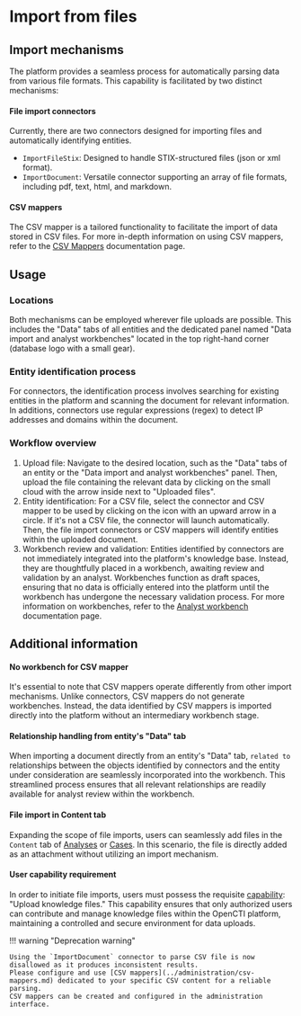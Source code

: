 # Import from files

## Import mechanisms

The platform provides a seamless process for automatically parsing data from various file formats. This capability is facilitated by two distinct mechanisms:

#### File import connectors

Currently, there are two connectors designed for importing files and automatically identifying entities.

- `ImportFileStix`: Designed to handle STIX-structured files (json or xml format).
- `ImportDocument`: Versatile connector supporting an array of file formats, including pdf, text, html, and markdown.

#### CSV mappers

The CSV mapper is a tailored functionality to facilitate the import of data stored in CSV files. For more in-depth information on using CSV mappers, refer to the [CSV Mappers](../administration/csv-mappers.md) documentation page.


## Usage

### Locations

Both mechanisms can be employed wherever file uploads are possible. This includes the "Data" tabs of all entities and the dedicated panel named "Data import and analyst workbenches" located in the top right-hand corner (database logo with a small gear).

### Entity identification process

For connectors, the identification process involves searching for existing entities in the platform and scanning the document for relevant information. In additions, connectors use regular expressions (regex) to detect IP addresses and domains within the document.

### Workflow overview

1. Upload file: Navigate to the desired location, such as the "Data" tabs of an entity or the "Data import and analyst workbenches" panel. Then, upload the file containing the relevant data by clicking on the small cloud with the arrow inside next to "Uploaded files".
2. Entity identification: For a CSV file, select the connector and CSV mapper to be used by clicking on the icon with an upward arrow in a circle. If it's not a CSV file, the connector will launch automatically. Then, the file import connectors or CSV mappers will identify entities within the uploaded document.
3. Workbench review and validation: Entities identified by connectors are not immediately integrated into the platform's knowledge base. Instead, they are thoughtfully placed in a workbench, awaiting review and validation by an analyst. Workbenches function as draft spaces, ensuring that no data is officially entered into the platform until the workbench has undergone the necessary validation process. For more information on workbenches, refer to the [Analyst workbench](workbench.md) documentation page.


## Additional information

#### No workbench for CSV mapper

It's essential to note that CSV mappers operate differently from other import mechanisms. Unlike connectors, CSV mappers do not generate workbenches. Instead, the data identified by CSV mappers is imported directly into the platform without an intermediary workbench stage.

#### Relationship handling from entity's "Data" tab

When importing a document directly from an entity's "Data" tab, `related to` relationships between the objects identified by connectors and the entity under consideration are seamlessly incorporated into the workbench. This streamlined process ensures that all relevant relationships are readily available for analyst review within the workbench.

#### File import in Content tab

Expanding the scope of file imports, users can seamlessly add files in the `Content` tab of [Analyses](exploring-analysis) or [Cases](exploring-cases.md). In this scenario, the file is directly added as an attachment without utilizing an import mechanism.

#### User capability requirement

In order to initiate file imports, users must possess the requisite [capability](../administration/users.md): "Upload knowledge files." This capability ensures that only authorized users can contribute and manage knowledge files within the OpenCTI platform, maintaining a controlled and secure environment for data uploads.

!!! warning "Deprecation warning"

    Using the `ImportDocument` connector to parse CSV file is now disallowed as it produces inconsistent results.
    Please configure and use [CSV mappers](../administration/csv-mappers.md) dedicated to your specific CSV content for a reliable parsing.
    CSV mappers can be created and configured in the administration interface.   